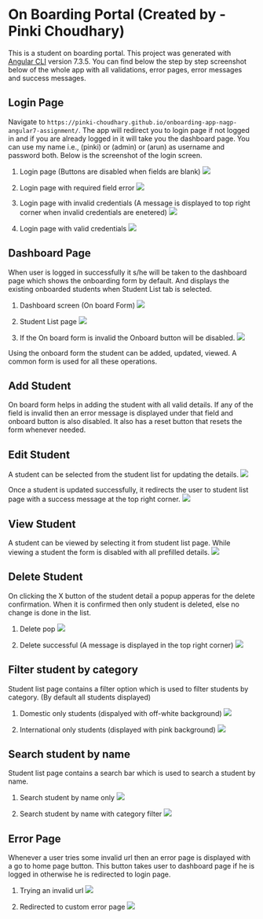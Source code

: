 # On Boarding Portal (Created by - Pinki Choudhary)

This is a student on boarding portal.
This project was generated with [Angular CLI](https://github.com/angular/angular-cli) version 7.3.5. You can find below the step by step screenshot below of the whole app with all validations, error pages, error messages and success messages.

## Login Page

Navigate to `https://pinki-choudhary.github.io/onboarding-app-nagp-angular7-assignment/`. The app will redirect you to login page if not logged in and if you are already logged in it will take you the dashboard page. You can use my name i.e., (pinki) or (admin) or (arun) as username and password both. Below is the screenshot of the login screen.

1. Login page (Buttons are disabled when fields are blank)
![](images/login-page.PNG)

2. Login page with required field error
![](images/login-page-with-required-fields-error.PNG)

3. Login page with invalid credentials (A message is displayed to top right corner when invalid credentials are enetered)
![](images/login-page-with-invalid-credentials.PNG)

4. Login page with valid credentials
![](images/login-page-with-valid-credentials.PNG)

## Dashboard Page

When user is logged in successfully it s/he will be taken to the dashboard page which shows the onboarding form by default. And displays the existing onboarded students when Student List tab is selected. 

1. Dashboard screen (On board Form)
![](images/onboard-page.PNG)

2. Student List page
![](images/studentlist-page.PNG)

3. If the On board form is invalid the Onboard button will be disabled.
![](images/onboard-page-with-errors.PNG)

Using the onboard form the student can be added, updated, viewed. A common form is used for all these operations.

## Add Student
On board form helps in adding the student with all valid details. If any of the field is invalid then an error message is displayed under that field and onboard button is also disabled. It also has a reset button that resets the form whenever needed.

## Edit Student
A student can be selected from the student list for updating the details.
![](images/edit-student-1.PNG)

Once a student is updated successfully, it redirects the user to student list page with a success message at the top right corner.
![](images/edit-student-success.PNG)

## View Student
A student can be viewed by selecting it from student list page. While viewing a student the form is disabled with all prefilled details.
![](images/view-student.PNG)

## Delete Student
On clicking the X button of the student detail a popup apperas for the delete confirmation. When it is confirmed then only student is deleted, else no change is done in the list.

1. Delete pop
![](images/delete-student-popup.PNG)

2. Delete successful (A message is displayed in the top right corner)
![](images/delete-student-message.PNG)

## Filter student by category
Student list page contains a filter option which is used to filter students by category. (By default all students displayed)
1. Domestic only students (dispalyed with off-white background)
![](domestic-only.PNG)

2. International only students (displayed with pink background)
![](international-only.PNG)

## Search student by name
Student list page contains a search bar which is used to search a student by name.
1. Search student by name only
![](images/search-bar.PNG)

2. Search student by name with category filter
![](images/search-bar-2.PNG)

## Error Page
Whenever a user tries some invalid url then an error page is displayed with a go to home page button. This button takes user to dashboard page if he is logged in otherwise he is redirected to login page.
1. Trying an invalid url
![](images/error-page-try.PNG)

2. Redirected to custom error page
![](images/error-page-message.PNG)
